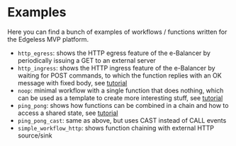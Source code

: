 # Examples

Here you can find a bunch of examples of workflows / functions written for the
Edgeless MVP platform. 

- `http_egress`: shows the HTTP egress feature of the e-Balancer by periodically issuing a GET to an external server
- `http_ingress`: shows the HTTP ingress feature of the e-Balancer by waiting for POST commands, to which the function replies with an OK message with fixed body, see [tutorial](http_ingress/README.md)
- `noop`: minimal workflow with a single function that does nothing, which can be used as a template to create more interesting stuff, see [tutorial](noop/README.md)
- `ping_pong`: shows how functions can be combined in a chain and how to access a shared state, see [tutorial](ping_pong/README.md)
- `ping_pong_cast`: same as above, but uses CAST instead of CALL events
- `simple_workflow_http`: shows function chaining with external HTTP source/sink